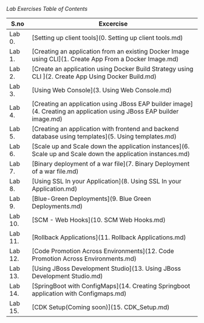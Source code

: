
*Lab Exercises Table of Contents*

| S.no | Excercise |
| ------------- | ------------- |
| Lab 0. | [Setting up client tools](0. Setting up client tools.md) |
| Lab 1. | [Creating an application from an existing Docker Image using CLI](1. Create App From a Docker Image.md) |
| Lab 2. | [Create an application using Docker Build Strategy using CLI ](2. Create App Using Docker Build.md) |
| Lab 3. | [Using Web Console](3. Using Web Console.md) |
| Lab 4. | [Creating an application using JBoss EAP builder image](4. Creating an application using JBoss EAP builder image.md) |
| Lab 5. | [Creating an application with frontend and backend database using templates](5. Using templates.md) |
| Lab 6. | [Scale up and Scale down the application instances](6. Scale up and Scale down the application instances.md) |
| Lab 7. | [Binary deployment of a war file](7. Binary Deployment of a war file.md) |
| Lab 8. | [Using SSL In your Application](8. Using SSL In your Application.md) |
| Lab 9. | [Blue-Green Deployments](9. Blue Green Deployments.md) |
| Lab 10. | [SCM - Web Hooks](10. SCM Web Hooks.md) |
| Lab 11.  | [Rollback Applications](11. Rollback Applications.md) |
| Lab 12.  | [Code Promotion Across Environments](12. Code Promotion Across Environments.md) |
| Lab 13.  | [Using JBoss Development Studio](13. Using JBoss Development Studio.md) |
| Lab 14.  | [SpringBoot with ConfigMaps](14. Creating Springboot application with Configmaps.md) |
| Lab 15.  | [CDK Setup(Coming soon)](15. CDK_Setup.md) |
